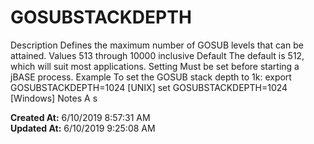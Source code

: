 # GOSUBSTACKDEPTH

Description Defines the maximum number of GOSUB levels that can be attained. Values 513 through 10000 inclusive Default The default is 512, which will suit most applications. Setting Must be set before starting a jBASE process. Example To set the GOSUB stack depth to 1k: export GOSUBSTACKDEPTH=1024 [UNIX] set GOSUBSTACKDEPTH=1024 [Windows] Notes A s  

**Created At:** 6/10/2019 8:57:31 AM  
**Updated At:** 6/10/2019 9:25:08 AM  


